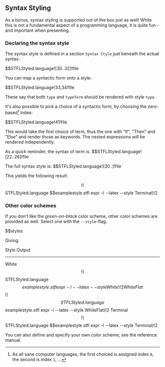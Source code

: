Syntax Styling
--------------

As a bonus, syntax styling is supported out of the box just as well! While this is not a fundamental aspect of a programming language, it is quite fun - and important when presenting.

### Declaring the syntax style

The syntax style is defined in a section `Syntax Style` just beneath the actual syntax:

$$STFLStyled.language![30..32]!file


You can map a syntactic form onto a style:

$$STFLStyled.language!33,34!file

These say that both `type` and `typeTerm` should be rendered with style `type`.

It's also possible to pick a choice of a syntactic form, by choosing the zero-based[^zerobased] index:

[^zerobased]: As all sane computer languages, the first choiced is assigned index `0`, the second is index `1`, ...

$$STFLStyled.language!41!file

This would take the first choice of term, thus the one with "If", "Then" and "Else" and render those as keywords. The nested expressions will be rendered independently.

As a quick reminder, the syntax of term is.
$$STFLStyled.language![22..26]!file


The full syntax style is:
$$STFLStyled.language![30..]!file


This yields the following result:

$$!($$STFLStyled.language $$examplestyle.stfl expr -l --latex --style Terminal)!2


### Other color schemes

If you don't like the _green-on-black_ color scheme, other color schemes are provided as well. Select one with the `--style`-flag.

$$styles

Giving:


Style			Output
--------------		--------------------------------------------------
White			$$!($$STFLStyled.language $$examplestyle.stfl expr -l --latex --style White)!2
WhiteFlat		$$!($$STFLStyled.language $$examplestyle.stfl expr -l --latex --style WhiteFlat)!2
Terminal		$$!($$STFLStyled.language $$examplestyle.stfl expr -l --latex --style Terminal)!2


You can also define and specify your own color scheme; see the reference manual.

